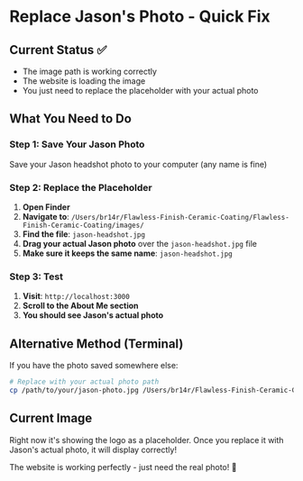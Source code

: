 # Replace Jason's Photo - Quick Fix

## Current Status ✅
- The image path is working correctly
- The website is loading the image
- You just need to replace the placeholder with your actual photo

## What You Need to Do

### Step 1: Save Your Jason Photo
Save your Jason headshot photo to your computer (any name is fine)

### Step 2: Replace the Placeholder
1. **Open Finder**
2. **Navigate to**: `/Users/br14r/Flawless-Finish-Ceramic-Coating/Flawless-Finish-Ceramic-Coating/images/`
3. **Find the file**: `jason-headshot.jpg`
4. **Drag your actual Jason photo** over the `jason-headshot.jpg` file
5. **Make sure it keeps the same name**: `jason-headshot.jpg`

### Step 3: Test
1. **Visit**: `http://localhost:3000`
2. **Scroll to the About Me section**
3. **You should see Jason's actual photo**

## Alternative Method (Terminal)
If you have the photo saved somewhere else:
```bash
# Replace with your actual photo path
cp /path/to/your/jason-photo.jpg /Users/br14r/Flawless-Finish-Ceramic-Coating/Flawless-Finish-Ceramic-Coating/images/jason-headshot.jpg
```

## Current Image
Right now it's showing the logo as a placeholder. Once you replace it with Jason's actual photo, it will display correctly!

The website is working perfectly - just need the real photo! 🎉
